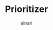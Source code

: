 ---
title: Prioritizer
description: The home of the Dolittle Prioritizer TimeSeries Module
keywords: TimeSeries, Prioritizer
author: einari
weight: 3
---